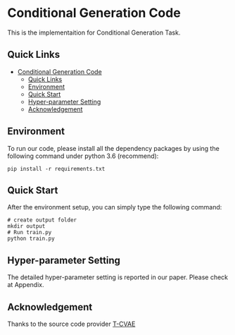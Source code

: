 # Conditional Generation Code

This is the implementaition for Conditional Generation Task.

## Quick Links
- [Conditional Generation Code](#conditional-generation-code)
  - [Quick Links](#quick-links)
  - [Environment](#environment)
  - [Quick Start](#quick-start)
  - [Hyper-parameter Setting](#hyper-parameter-setting)
  - [Acknowledgement](#acknowledgement)

## Environment 
To run our code, please install all the dependency packages by using the following command under python 3.6 (recommend):

```
pip install -r requirements.txt
```

## Quick Start
After the environment setup, you can simply type the following command:

```shell
# create output folder
mkdir output    
# Run train.py
python train.py
```

## Hyper-parameter Setting
The detailed hyper-parameter setting is reported in our paper. Please check at Appendix. 

## Acknowledgement
Thanks to the source code provider [T-CVAE](https://www.ijcai.org/proceedings/2019/727)
